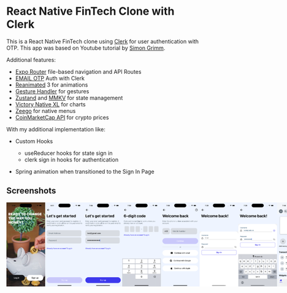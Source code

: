 # React Native FinTech Clone with Clerk

This is a React Native FinTech clone using [Clerk](https://go.clerk.com/tQXLCe8) for user authentication with OTP. This app was based on Youtube tutorial by [Simon Grimm](https://youtu.be/iDZBeIgcixk?si=Y6G7a-gpSPi1lwr6).

Additional features:

- [Expo Router](https://docs.expo.dev/routing/introduction/) file-based navigation and API Routes
- [EMAIL OTP](https://clerk.com/docs/custom-flows/email-sms-otp?utm_source=sponsorship&utm_medium=github&utm_campaign=simong&utm_content=rn-fintech) Auth with Clerk
- [Reanimated](https://docs.swmansion.com/react-native-reanimated/) 3 for animations
- [Gesture Handler](https://docs.swmansion.com/react-native-gesture-handler/) for gestures
- [Zustand](https://zustand-demo.pmnd.rs/) and [MMKV](https://github.com/mrousavy/react-native-mmkv) for state management
- [Victory Native XL](https://commerce.nearform.com/open-source/victory-native) for charts
- [Zeego](https://zeego.dev/start) for native menus
- [CoinMarketCap API](https://coinmarketcap.com/api/documentation/v1/) for crypto prices

With my additional implementation like:

- Custom Hooks

  - useReducer hooks for state sign in
  - clerk sign in hooks for authentication

- Spring animation when transitioned to the Sign In Page

## Screenshots

<div style="display: flex; flex-direction: 'row';">
<img src="./screenshots/1.png" width=20%>
<img src="./screenshots/2_signup.png" width=20%>
<img src="./screenshots/3.png" width=20%>
<img src="./screenshots/4.png" width=20%>
<img src="./screenshots/5_signin.png" width=20%>
<img src="./screenshots/6.png" width=20%>
<img src="./screenshots/7.png" width=20%>
<img src="./screenshots/8_dashboard.png" width=20%>
<img src="./screenshots/9.png" width=20%>
<img src="./screenshots/10.png" width=20%>
<img src="./screenshots/11.png" width=20%>
<img src="./screenshots/12_crypto.png" width=20%>
<img src="./screenshots/13.png" width=20%>
<img src="./screenshots/14_profile.png" width=20%>
</div>
